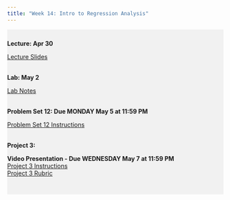```yaml
---
title: "Week 14: Intro to Regression Analysis"
---
```


<div style="background-color:rgba(0, 0, 0, 0.0470588); text-align:left; vertical-align: middle; padding:10px 0;">

<b>Lecture: Apr 30</b> <br>

<a  href="/materials/unit_03/week_02/lecture_03_week_02.html" target="_blank">Lecture Slides</a> <br> <br>


<b>Lab: May 2</b> <br>
<!--
<a  href="/materials/unit_03/week_02/includes/min_wage_data.csv" target="_blank">Download min_wage_data.csv</a> <br> 
-->

<a  href="/materials/unit_03/week_02/lab_03_week_02.html" target="_blank">Lab Notes</a> <br> <br> 
 
<b>Problem Set 12: Due MONDAY May 5 at 11:59 PM</b> <br>

<a  href="/materials/unit_03/week_02/ps_03_week_02.html" target="_blank">Problem Set 12 Instructions</a> <br><br>

<b>Project 3:</b> <br>

<b>Video Presentation - Due WEDNESDAY May 7 at 11:59 PM</b> <br>
<a  href="/materials/unit_03/week_03/project_3.html" target="_blank">Project 3 Instructions</a> <br> 
<a  href="/materials/unit_03/week_03/project_3_rubric.html" target="_blank">Project 3 Rubric</a> <br> <br> 

 <!--
 <a  href="https://colostate-my.sharepoint.com/:f:/g/personal/jbayham_colostate_edu/EgFfaomIJ8VOoPLiTz6YXfEBXQqoY1eiOuDmpPpur7f9Ow?e=zDMuWi" target="_blank">Lab Datasets</a> <br> <br>

<b> Problem Set Materials - Due Thursday, April 27 by 11:59 PM:</b> <br>

 <a  href="/materials/unit_03/week_01/ps_03_week_01.html" target="_blank">Problem Set 1 Instructions</a> <br>  

<a  href="https://colostate-my.sharepoint.com/:f:/g/personal/jbayham_colostate_edu/Ene2gKXT9QBMr5Zb383dEeYBmvLFvFZR6PTwxUcGNza_0g?e=gwtVHm" target="_blank">Treatment datasets</a> <br> 

<a  href="https://colostate-my.sharepoint.com/:f:/g/personal/jbayham_colostate_edu/EsuPJcqiDPZFu0qJ-JONVLcB1gnp08EAm2LuTPAHVz2yqA?e=IsLJkA" target="_blank">Other datasets</a> <br> <br>
-->



</div>

<br> 

